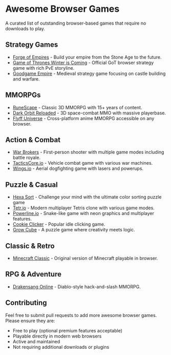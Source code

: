 # Awesome Browser Games

A curated list of outstanding browser-based games that require no downloads to play.

## Strategy Games

- [Forge of Empires](https://forgeofempires.com) - Build your empire from the Stone Age to the future.
- [Game of Thrones Winter is Coming](https://got.gtarcade.com) - Official GoT browser strategy game with rich PvE storyline.
- [Goodgame Empire](https://empire.goodgamestudios.com) - Medieval strategy game focusing on castle building and warfare.

## MMORPGs

- [RuneScape](https://www.runescape.com) - Classic 3D MMORPG with 15+ years of content.
- [Dark Orbit Reloaded](https://www.darkorbit.com) - 3D space-combat MMO with massive playerbase.
- [Flyff Universe](https://universe.flyff.com) - Cross-platform anime MMORPG accessible on any browser.

## Action & Combat

- [War Brokers](https://warbrokers.io) - First-person shooter with multiple game modes including battle royale.
- [TacticsCore.io](https://tacticscore.io) - Vehicle combat game with various war machines.
- [Wings.io](https://wings.io) - Aerial dogfighting game with lasers and powerups.

## Puzzle & Casual

- [Hexa Sort](https://hexa-sort.com/) - Challenge your mind with the ultimate color sorting puzzle game
- [Tetr.io](https://tetr.io) - Modern multiplayer Tetris clone with various game modes.
- [Powerline.io](https://powerline.io) - Snake-like game with neon graphics and multiplayer features.
- [Cookie Clicker](https://orteil.dashnet.org/cookieclicker) - Popular idle clicking game.
- [Grow Cube](https://grow-cube.org/) - A puzzle game where creativity meets logic.

## Classic & Retro

- [Minecraft Classic](https://classic.minecraft.net) - Original version of Minecraft playable in browser.

## RPG & Adventure

- [Drakensang Online](https://www.drakensang.com) - Diablo-style hack-and-slash MMORPG.

## Contributing

Feel free to submit pull requests to add more awesome browser games. Please ensure they are:
- Free to play (optional premium features acceptable)
- Playable directly in modern web browsers
- Active and maintained
- Not requiring additional downloads or plugins
